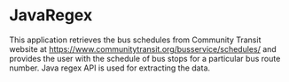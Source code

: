# JavaRegex
This application retrieves the bus schedules from Community Transit website at https://www.communitytransit.org/busservice/schedules/ and provides the user with the schedule of bus stops for a particular bus route number. 
Java regex API is used for extracting the data.
